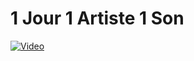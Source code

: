 # 1 Jour 1 Artiste 1 Son

[![Video](http://img.youtube.com/vi/cE6fmE_-IkA/0.jpg)](http://www.youtube.com/watch?v=cE6fmE_-IkA)